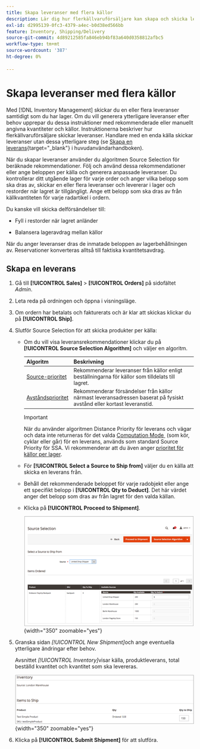 ```yaml
---
title: Skapa leveranser med flera källor
description: Lär dig hur flerkällvaruförsäljare kan skapa och skicka leveranser.
exl-id: d2995139-0fc3-4379-a4ec-b0d38ed566bb
feature: Inventory, Shipping/Delivery
source-git-commit: 4d89212585fa846eb94bf83a640d0358812afbc5
workflow-type: tm+mt
source-wordcount: '387'
ht-degree: 0%

---
```


# Skapa leveranser med flera källor

Med [!DNL Inventory Management] skickar du en eller flera leveranser samtidigt som du har lager. Om du vill generera ytterligare leveranser efter behov upprepar du dessa instruktioner med rekommenderade eller manuellt angivna kvantiteter och källor. Instruktionerna beskriver hur flerkällvaruförsäljare skickar leveranser. Handlare med en enda källa skickar leveranser utan dessa ytterligare steg (se [Skapa en leverans](../stores-purchase/shipments.md#create-a-shipment){target="_blank"} i huvudanvändarhandboken).

När du skapar leveranser använder du algoritmen Source Selection för beräknade rekommendationer. Följ och använd dessa rekommendationer eller ange beloppen per källa och generera anpassade leveranser. Du kontrollerar ditt utgående lager för varje order och anger vilka belopp som ska dras av, skickar en eller flera leveranser och levererar i lager och restorder när lagret är tillgängligt. Ange ett belopp som ska dras av från källkvantiteten för varje radartikel i ordern.

Du kanske vill skicka delförsändelser till:

- Fyll i restorder när lagret anländer

- Balansera lageravdrag mellan källor

När du anger leveranser dras de inmatade beloppen av lagerbehållningen av. Reservationer konverteras alltså till faktiska kvantitetsavdrag.

## Skapa en leverans

1. Gå till **[!UICONTROL Sales]** > **[!UICONTROL Orders]** på sidofältet _Admin_.

1. Leta reda på ordningen och öppna i visningsläge.

1. Om ordern har betalats och fakturerats och är klar att skickas klickar du på **[!UICONTROL Ship]**.

1. Slutför Source Selection för att skicka produkter per källa:

   - Om du vill visa leveransrekommendationer klickar du på **[!UICONTROL Source Selection Algorithm]** och väljer en algoritm.

     | Algoritm | Beskrivning |
     |--|--|
     | [Source-prioritet](source-priority-algorithm.md) | Rekommenderar leveranser från källor enligt beställningarna för källor som tilldelats till lagret. |
     | [Avståndsprioritet](distance-priority-algorithm.md) | Rekommenderar försändelser från källor närmast leveransadressen baserat på fysiskt avstånd eller kortast leveranstid. |

     >[!IMPORTANT]
     >
     >När du använder algoritmen Distance Priority för leverans och vägar och data inte returneras för det valda [Computation Mode &#x200B;](distance-priority-algorithm.md) (som kör, cyklar eller går) för en leverans, används som standard Source Priority för SSA. Vi rekommenderar att du även anger [prioritet för källor per lager](stocks-prioritize-sources.md).


   - För **[!UICONTROL Select a Source to Ship from]** väljer du en källa att skicka en leverans från.

   - Behåll det rekommenderade beloppet för varje radobjekt eller ange ett specifikt belopp i **[!UICONTROL Qty to Deduct]**. Det här värdet anger det belopp som dras av från lagret för den valda källan.

   - Klicka på **[!UICONTROL Proceed to Shipment]**.

     ![Välj en Source och ange en kvantitet](assets/shipment-adobe-shipping-sources.png){width="350" zoomable="yes"}

1. Granska sidan _[!UICONTROL New Shipment]_&#x200B;och ange eventuella ytterligare ändringar efter behov.

   Avsnittet _[!UICONTROL Inventory]_&#x200B;visar källa, produktleverans, total beställd kvantitet och kvantitet som ska levereras.

   ![Lagerinformation för leveransen, till exempel partiell leverans](assets/inventory-shipment-details.png){width="350" zoomable="yes"}

1. Klicka på **[!UICONTROL Submit Shipment]** för att slutföra.
